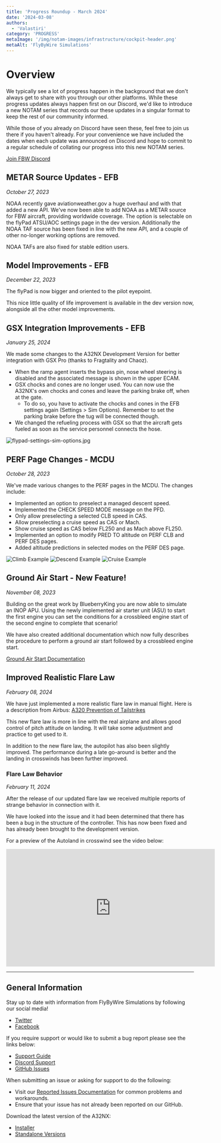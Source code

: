 ```yaml
---
title: 'Progress Roundup - March 2024'
date: '2024-03-08'
authors:
  - 'Valastiri'
category: 'PROGRESS'
metaImage: '/img/notam-images/infrastructure/cockpit-header.png'
metaAlt: 'FlyByWire Simulations'
---
```


# Overview

We typically see a lot of progress happen in the background that we don't always get to share with you through our other platforms. While these progress updates always 
happen first on our Discord, we'd like to introduce a new NOTAM series that records our these updates in a singular format to keep the rest of our community informed.

While those of you already on Discord have seen these, feel free to join us there if you haven't already. For your convenience we have included the dates when each update was 
announced on Discord and hope to commit to a regular schedule of collating our progress into this new NOTAM series.

[Join FBW Discord](https://discord.gg/flybywire)

## METAR Source Updates - EFB

*October 27, 2023*

NOAA recently gave aviationweather.gov a huge overhaul and with that added a new API. We've now been able to add NOAA as a METAR source for FBW aircraft, providing worldwide 
coverage. The option is selectable on the flyPad ATSU/AOC settings page in the dev version. Additionally the NOAA TAF source has been fixed in line with the new API, and a couple of other no-longer working options are removed.

NOAA TAFs are also fixed for stable edition users.

## Model Improvements - EFB

*December 22, 2023*

The flyPad is now bigger and oriented to the pilot eyepoint. 

This nice little quality of life improvement is available in the dev version now, alongside all the other model improvements.

## GSX Integration Improvements - EFB

*January 25, 2024*

We made some changes to the A32NX Development Version for better integration with GSX Pro (thanks to Fragtality and Chaoz).

- When the ramp agent inserts the bypass pin, nose wheel steering is disabled and the associated message is shown in the upper ECAM.
- GSX chocks and cones are no longer used. You can now use the A32NX's own chocks and cones and leave the parking brake off, when at the gate.
    - To do so, you have to activate the chocks and cones in the EFB settings again (Settings > Sim Options). Remember to set the parking brake before the tug will be connected though.
- We changed the refueling process with GSX so that the aircraft gets fueled as soon as the service personnel connects the hose.

![flypad-settings-sim-options.jpg](/img/notam-images/2024/march-24/flypad-settings-sim-options.jpg)

## PERF Page Changes - MCDU

*October 28, 2023*

We've made various changes to the PERF pages in the MCDU. The changes include:

- Implemented an option to preselect a managed descent speed.
- Implemented the CHECK SPEED MODE message on the PFD.
- Only allow preselecting a selected CLB speed in CAS.
- Allow preselecting a cruise speed as CAS or Mach.
- Show cruise speed as CAS below FL250 and as Mach above FL250.
- Implemented an option to modify PRED TO altitude on PERF CLB and PERF DES pages.
- Added altitude predictions in selected modes on the PERF DES page.

![Climb Example](/img/notam-images/2024/march-24/perf-3.png)
![Descend Example](/img/notam-images/2024/march-24/perf-2.png)
![Cruise Example](/img/notam-images/2024/march-24/perf-1.png)

## Ground Air Start - New Feature!

*November 08, 2023*

Building on the great work by BlueberryKing you are now able to simulate an INOP APU.
Using the newly implemented air starter unit (ASU) to start the first engine you can set the conditions for a crossbleed engine start of the second engine to complete that scenario!

We have also created additional documentation which now fully describes the procedure to perform a ground air start followed by a crossbleed engine start.

[Ground Air Start Documentation](https://docs.flybywiresim.com/pilots-corner/advanced-guides/engines/asu-start/)

## Improved Realistic Flare Law

*February 08, 2024*

We have just implemented a more realistic flare law in manual flight. Here is a description from Airbus:
[A320 Prevention of Tailstrikes](https://safetyfirst.airbus.com/app/themes/mh_newsdesk/documents/archives/a320-prevention-of-tailstrikes.pdf)

This new flare law is more in line with the real airplane and allows good control of pitch attitude on landing. It will take some adjustment and practice to get used to it.

In addition to the new flare law, the autopilot has also been slightly improved. The performance during a late go-around is better and the landing in crosswinds has been further improved.

### Flare Law Behavior

*February 11, 2024*

After the release of our updated flare law we received multiple reports of strange behavior in connection with it.

We have looked into the issue and it had been determined that there has been a bug in the structure of the controller. This has now been fixed and has already been brought to the 
development version.

For a preview of the Autoland in crosswind see the video below:

<iframe width="560" height="315" src="https://www.youtube-nocookie.com/embed/5T3Pr_EeQfM?si=8tPqk7FkIaSgTMNA" title="YouTube video player" frameborder="0" allow="accelerometer; autoplay; clipboard-write; encrypted-media; gyroscope; picture-in-picture; web-share" allowfullscreen></iframe>

---

## General Information

Stay up to date with information from FlyByWire Simulations by following our social media!

- [Twitter](https://twitter.com/FlyByWireSim)
- [Facebook](https://www.facebook.com/FlyByWireSimulations/)

If you require support or would like to submit a bug report please see the links below:

- [Support Guide](https://docs.flybywiresim.com/fbw-a32nx/support/)
- [Discord Support](https://discord.gg/flybywire)
- [GitHub Issues](https://github.com/flybywiresim/a32nx/issues/new/choose)

When submitting an issue or asking for support to do the following:

- Visit our [Reported Issues Documentation](https://docs.flybywiresim.com/fbw-a32nx/support/reported-issues/) for common problems and workarounds.
- Ensure that your issue has not already been reported on our GitHub.

Download the latest version of the A32NX:

- [Installer](https://api.flybywiresim.com/installer)
- [Standalone Versions](https://flybywiresim.com/a32nx/#download)